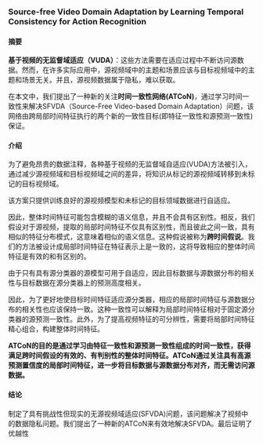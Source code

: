 ### Source-free Video Domain Adaptation by Learning Temporal Consistency for Action Recognition

#### 摘要

**基于视频的无监督域适应（VUDA）**：这些方法需要在适应过程中不断访问源数据。然而，在许多实际应用中，源视频域中的主题和场景应该与目标视频域中的主题和场景无关。并且，源视频数据属于隐私，难以获取。

在本文中，我们提出了一种新的关注**时间一致性网络(ATCoN)**，通过学习时间一致性来解决SFVDA（Source-Free Video-based Domain Adaptation）问题，该网络由跨局部时间特征执行的两个新的一致性目标(即特征一致性和源预测一致性)保证。

#### 介绍

为了避免昂贵的数据注释，各种基于视频的无监督域自适应(VUDA)方法被引入，通过减少源视频域和目标视频域之间的差异，将知识从标记的源视频域转移到未标记的目标视频域。

该方案只提供训练良好的源视频模型和未标记的目标领域数据进行自适应。

因此，整体时间特征可能包含模糊的语义信息，并且不会具有区别性。相反，我们假设对于源视频，提取的局部时间特征不仅具有区别性，而且彼此之间一致，具有相似的特征分布模式，这意味着相似的语义信息。这种假说被称为**跨时间假说**。我们的方法被设计成局部时间特征在特征表示上是一致的，这将导致相应的整体时间特征是有效的和有区别的。

由于只有具有源分类器的源模型可用于自适应，因此目标数据与源数据分布的相关性与目标数据在源分类器上的预测高度相关。

因此，为了更好地使目标时间特征适应源分类器，相应的局部时间特征与源数据分布的相关性也应该保持一致。这种一致性可以解释为局部时间特征相对于固定源分类器的源预测一致性。此外，为了提高视频特征的可分辨性，需要将局部时间特征精心组合，构建整体时间特征。

**ATCoN的目的是通过学习由特征一致性和源预测一致性组成的时间一致性，获得满足跨时间假设的有效的、有判别性的整体时间特征。ATCoN通过关注具有高源预测置信度的局部时间特征，进一步将目标数据与源数据分布对齐，而无需访问源数据。**

#### 结论

制定了具有挑战性但现实的无源视频域适应(SFVDA)问题，该问题解决了视频中的数据隐私问题。我们提出了一种新的ATCoN来有效地解决SFVDA。最后证明了优越性


